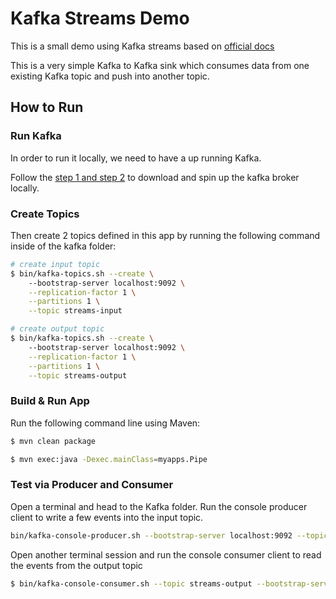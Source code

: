 # Kafka Streams Demo

This is a small demo using Kafka streams based on [official docs](https://kafka.apache.org/26/documentation/streams/tutorial)

This is a very simple Kafka to Kafka sink which consumes data from one existing Kafka topic and push into another topic. 

## How to Run

### Run Kafka
In order to run it locally, we need to have a up running Kafka. 

Follow the [step 1 and step 2](https://kafka.apache.org/quickstart) to download and spin up the kafka broker locally.

### Create Topics
Then create 2 topics defined in this app by running the following command inside of the kafka folder:

```bash
# create input topic
$ bin/kafka-topics.sh --create \                                  
    --bootstrap-server localhost:9092 \
    --replication-factor 1 \
    --partitions 1 \
    --topic streams-input

# create output topic
$ bin/kafka-topics.sh --create \                                  
    --bootstrap-server localhost:9092 \
    --replication-factor 1 \
    --partitions 1 \
    --topic streams-output
```  

### Build & Run App

Run the following command line using Maven:

```bash
$ mvn clean package

$ mvn exec:java -Dexec.mainClass=myapps.Pipe
```

### Test via Producer and Consumer

Open a terminal and head to the Kafka folder. Run the console producer client to write a few events into the input topic.

```bash
bin/kafka-console-producer.sh --bootstrap-server localhost:9092 --topic streams-input
```

Open another terminal session and run the console consumer client to read the events from the output topic

```bash
$ bin/kafka-console-consumer.sh --topic streams-output --bootstrap-server localhost:9092
```